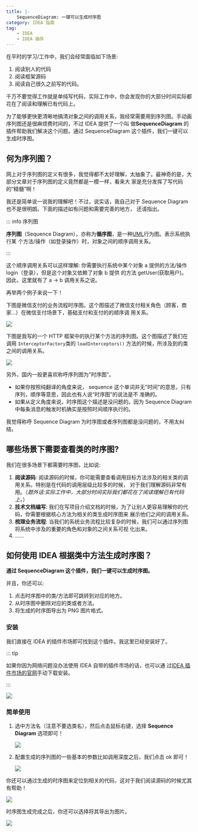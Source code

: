 ```yaml
---
title: |-
    SequenceDiagram: 一键可以生成时序图
category: IDEA 指南
tag:
    - IDEA
    - IDEA 插件
---
```


在平时的学习/工作中，我们会经常面临如下场景:

1. 阅读别人的代码
1. 阅读框架源码
1. 阅读自己很久之前写的代码。

千万不要觉得工作就是单纯写代码，实际工作中，你会发现你的大部分时间实际都花在了阅读和理解已有代码上。

为了能够更快更清晰地搞清对象之间的调用关系，我经常需要用到序列图。手动画序列图还是很麻烦费时间的，不过 IDEA 提供了一个叫
做**SequenceDiagram** 的插件帮助我们解决这个问题。通过 SequenceDiagram 这个插件，我们一键可以生成时序图。

## 何为序列图？

网上对于序列图的定义有很多，我觉得都不太好理解，太抽象了。最神奇的是，大部分文章对于序列图的定义竟然都是一模一样，看来大
家是充分发挥了写代码的“精髓”啊！

我还是简单说一说我的理解吧！不过，说实话，我自己对于 Sequence Diagram 也不是很明朗。下面的描述如有问题和需要完善的地方，
还请指出。

::: info 序列图

**序列图**（Sequence Diagram），亦称为**循序图**，是一种[UML](https://zh.m.wikipedia.org/wiki/UML)行为图。表示系统执行某
个方法/操作（如登录操作）时，对象之间的顺序调用关系。

:::

这个顺序调用关系可以这样理解: 你需要执行系统中某个对象 a 提供的方法/操作 login（登录），但是这个对象又依赖了对象 b 提供
的方法 getUser(获取用户)。因此，这里就有了 a -> b 调用关系之说。

再举两个例子来说一下！

下图是微信支付的业务流程时序图。这个图描述了微信支付相关角色（顾客，商家...）在微信支付场景下，基础支付和支付的的顺序调
用关系。

![](https://img-blog.csdnimg.cn/img_convert/3a48c8d17aea2064ff11b6d3fd1fb2cb.png)

下图是我写的一个 HTTP 框架中的执行某个方法的序列图。这个图描述了我们在调用 `InterceptorFactory`类的 `loadInterceptors()`
方法的时候，所涉及到的类之间的调用关系。

![](https://努力的it小胖子-blog-images.oss-cn-shenzhen.aliyuncs.com/idea/watermark,type_ZmFuZ3poZW5naGVpdGk,shadow_10,text_aHR0cHM6Ly9ibG9nLmNzZG4ubmV0L3FxXzM0MzM3Mjcy,size_16,color_FFFFFF,t_70.png)

另外，国内一般更喜欢称呼序列图为"时序图"。

-   如果你按照纯翻译的角度来说， sequence 这个单词并无"时间"的意思，只有序列，顺序等意思，因此也有人说“时序图”的说法是不
    准确的。
-   如果从定义角度来说，时序图这个描述是没问题的。因为 Sequence Diagram 中每条消息的触发时机确实是按照时间顺序执行的。

我觉得称呼 Sequence Diagram 为时序图或者序列图都是没问题的，不用太纠结。

## 哪些场景下需要查看类的时序图?

我们在很多场景下都需要时序图，比如说:

1. **阅读源码**: 阅读源码的时候，你可能需要查看调用目标方法涉及的相关类的调用关系。特别是在代码的调用层级比较多的时候，
   对于我们理解源码非常有用。（_题外话:实际工作中，大部分时间实际我们都花在了阅读理解已有代码上。_）
2. **技术文档编写**: 我们在写项目介绍文档的时候，为了让别人更容易理解你的代码，你需要根据核心方法为相关的类生成时序图来
   展示他们之间的调用关系。
3. **梳理业务流程**: 当我们的系统业务流程比较复杂的时候，我们可以通过序列图将系统中涉及的重要的角色和对象的之间关系可视
   化出来。
4. ......

## 如何使用 IDEA 根据类中方法生成时序图？

**通过 SequenceDiagram 这个插件，我们一键可以生成时序图。**

并且，你还可以:

1. 点击时序图中的类/方法即可跳转到对应的地方。
2. 从时序图中删除对应的类或者方法。
3. 将生成的时序图导出为 PNG 图片格式。

### 安装

我们直接在 IDEA 的插件市场即可找到这个插件。我这里已经安装好了。

::: tip

如果你因为网络问题没办法使用 IDEA 自带的插件市场的话，也可以通
过[IDEA 插件市场的官网](https://plugins.jetbrains.com/idea)手动下载安装。

:::

![](https://努力的it小胖子-blog-images.oss-cn-shenzhen.aliyuncs.com/idea/20201021165654262.png)

### 简单使用

1. 选中方法名（注意不要选类名），然后点击鼠标右键，选择 **Sequence Diagram** 选项即可！

    ![](https://努力的it小胖子-blog-images.oss-cn-shenzhen.aliyuncs.com/idea/20201021170110697-20211010211819042.png)

1. 配置生成的序列图的一些基本的参数比如调用深度之后，我们点击 ok 即可！

    ![](https://努力的it小胖子-blog-images.oss-cn-shenzhen.aliyuncs.com/idea/c5040f1105c762ddf8689892913bc02d-20211010211823985.png)

你还可以通过生成的时序图来定位到相关的代码，这对于我们阅读源码的时候尤其有帮助！

![](https://努力的it小胖子-blog-images.oss-cn-shenzhen.aliyuncs.com/idea/20201021171623809-20211010211828759.png)

时序图生成完成之后，你还可以选择将其导出为图片。

![](https://努力的it小胖子-blog-images.oss-cn-shenzhen.aliyuncs.com/idea/20201021170228723-20211010211832965.png)
